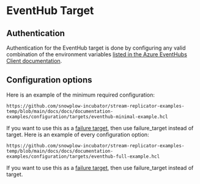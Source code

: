 # EventHub Target

## Authentication

Authentication for the EventHub target is done by configuring any valid combination of the environment variables [listed in the Azure EventHubs Client documentation](https://pkg.go.dev/github.com/Azure/azure-event-hubs-go#NewHubWithNamespaceNameAndEnvironment).

## Configuration options

Here is an example of the minimum required configuration:

```hcl reference
https://github.com/snowplow-incubator/stream-replicator-examples-temp/blob/main/docs/docs/documentation-examples/configuration/targets/eventhub-minimal-example.hcl
```

If you want to use this as a [failure target](/docs/pipeline-components-and-applications/snowbridge/concepts/failure-model/index.md#failure-targets), then use failure_target instead of target.
Here is an example of every configuration option:

```hcl reference
https://github.com/snowplow-incubator/stream-replicator-examples-temp/blob/main/docs/docs/documentation-examples/configuration/targets/eventhub-full-example.hcl
```

If you want to use this as a [failure target](/docs/pipeline-components-and-applications/snowbridge/concepts/failure-model/index.md#failure-targets), then use failure_target instead of target.